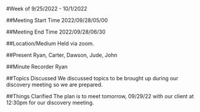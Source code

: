 #Week of 9/25/2022 - 10/1/2022

##Meeting Start Time
2022/09/28/05/00

##Meeting End Time
2022/09/28/06/30

##Location/Medium
Held via zoom.

##Present
Ryan, Carter, Dawson, Jude, John

##Minute Recorder
Ryan

##Topics Discussed
We discussed topics to be brought up during our discovery meeting so we are prepared. 

##Things Clarified
The plan is to meet tomorrow, 09/29/22 with our client at 12:30pm for our discovery meeting. 

